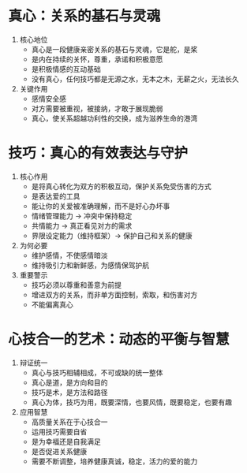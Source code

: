 # 真心：关系的基石与灵魂
1. 核心地位
	- 真心是一段健康亲密关系的基石与灵魂，它是舵，是桨
	- 是内在持续的关怀，尊重，承诺和积极意愿
	- 是积极情感的互动基础
	- 没有真心，任何技巧都是无源之水，无本之木，无薪之火，无法长久
2. 关键作用
	- 感情安全感
	- 对方需要被重视，被接纳，才敢于展现脆弱
	- 真心，使关系超越功利性的交换，成为滋养生命的港湾

# 技巧：真心的有效表达与守护
1. 核心作用
	- 是将真心转化为双方的积极互动，保护关系免受伤害的方式
	- 是表达爱的工具
	- 能让你的关爱被准确理解，而不是好心办坏事
	- 情绪管理能力 -> 冲突中保持稳定
	- 共情能力 -> 真正看见对方的需求
	- 界限设定能力（维持框架）-> 保护自己和关系的健康
2. 为何必要
	- 维护感情，不使感情暗淡
	- 维持吸引力和新鲜感，为感情保驾护航
3. 重要警示
	- 技巧必须以尊重和善意为前提
	- 增进双方的关系，而非单方面控制，索取，和伤害对方
	- 不能偏离真心

# 心技合一的艺术：动态的平衡与智慧
1. 辩证统一
	- 真心与技巧相辅相成，不可或缺的统一整体
	- 真心是道，是方向和目的
	- 技巧是术，是方法和路径
	- 真心为体，技巧为用，既要深情，也要风情，既要稳定，也要有趣
2. 应用智慧
	- 高质量关系在于心技合一
	- 运用技巧需要自省
	- 是为幸福还是自我满足
	- 是否促进关系健康
	- 需要不断调整，培养健康真诚，稳定，活力的爱的能力